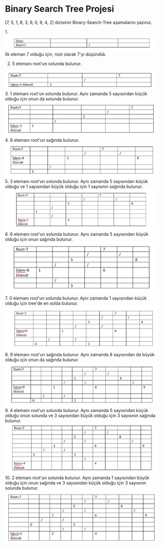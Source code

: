 # Binary Search Tree Projesi

[7, 5, 1, 8, 3, 6, 0, 9, 4, 2] dizisinin Binary-Search-Tree aşamalarını yazınız.

1.<img src="1.png" alt="Resim Yüklenemedi">
İlk eleman 7 olduğu için, root olarak 7'yi düşündük.

2. 5 elemanı root'un solunda bulunur.
<img src="2.png" alt="Resim Yüklenemedi">
3. 1 elemanı root'un solunda bulunur. Aynı zamanda 5 sayısından küçük olduğu için onun da solunda bulunur.
<img src="3.png" alt="Resim Yüklenemedi">
4. 8 elemanı root'un sağında bulunur.
<img src="4.png" alt="Resim Yüklenemedi">
5. 3 elemanı root'un solunda bulunur. Aynı zamanda 5 sayısından küçük olduğu ve 1 sayısından büyük olduğu için 1 sayısının sağında bulunur.
<img src="5.png" alt="Resim Yüklenemedi">
6. 6 elemanı root'un solunda bulunur. Aynı zamanda 5 sayısından büyük olduğu için onun sağında bulunur.
<img src="6.png" alt="Resim Yüklenemedi">
7. 0 elemanı root'un solunda bulunur. Aynı zamanda 1 sayısından küçük olduğu için tree'de en solda bulunur.
<img src="7.png" alt="Resim Yüklenemedi">
8. 9 elemanı root'un sağında bulunur. Aynı zamanda 8 sayısından da büyük olduğu için onun da sağında bulunur.
<img src="8.png" alt="Resim Yüklenemedi">
9. 4 elemanı root'un solunda bulunur. Aynı zamanda 5 sayısından küçük olduğu onun solunda ve 3 sayısından büyük olduğu için 3 sayısının sağında bulunur.
<img src="9.png" alt="Resim Yüklenemedi">
10. 2 elemanı root'un solunda bulunur. Aynı zamanda 1 sayısından büyük olduğu için onun sağında ve 3 sayısından küçük olduğu için 3 sayısının solunda bulunur.
<img src="10.png" alt="Resim Yüklenemedi">
